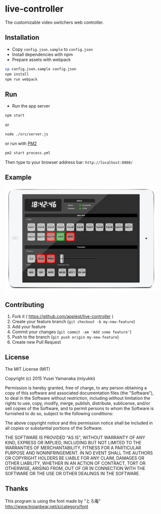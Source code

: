 live-controller
========
The customizable video switchers web controller.

Installation
--------
- Copy `config.json.sample` to `config.json`
- Install dependencies with npm
- Prepare assets with webpack

```sh
cp config.json.sample config.json
npm install
npm run webpack
```

Run
--------
- Run the app server

```sh
npm start
```
or 
```sh
node ./src/server.js
```
or
run with [PM2](http://pm2.keymetrics.io/)
```sh
pm2 start process.yml
```
Then type to your browser address bar: `http://localhost:8080/`

Example
--------
![](docs/ipad-mini-demo.png)

Contributing
--------
1. Fork it ( https://github.com/applest/live-controller )
2. Create your feature branch (`git checkout -b my-new-feature`)
3. Add your feature
4. Commit your changes (`git commit -am 'Add some feature'`)
5. Push to the branch (`git push origin my-new-feature`)
6. Create new Pull Request

License
--------
The MIT License (MIT)

Copyright (c) 2015 Yusei Yamanaka (miyukki)

Permission is hereby granted, free of charge, to any person obtaining a copy
of this software and associated documentation files (the "Software"), to deal
in the Software without restriction, including without limitation the rights
to use, copy, modify, merge, publish, distribute, sublicense, and/or sell
copies of the Software, and to permit persons to whom the Software is
furnished to do so, subject to the following conditions:

The above copyright notice and this permission notice shall be included in
all copies or substantial portions of the Software.

THE SOFTWARE IS PROVIDED "AS IS", WITHOUT WARRANTY OF ANY KIND, EXPRESS OR
IMPLIED, INCLUDING BUT NOT LIMITED TO THE WARRANTIES OF MERCHANTABILITY,
FITNESS FOR A PARTICULAR PURPOSE AND NONINFRINGEMENT. IN NO EVENT SHALL THE
AUTHORS OR COPYRIGHT HOLDERS BE LIABLE FOR ANY CLAIM, DAMAGES OR OTHER
LIABILITY, WHETHER IN AN ACTION OF CONTRACT, TORT OR OTHERWISE, ARISING FROM,
OUT OF OR IN CONNECTION WITH THE SOFTWARE OR THE USE OR OTHER DEALINGS IN
THE SOFTWARE.

Thanks
--------
This program is using the font made by "とろ庵"  
http://www.trojanbear.net/s/category/font
